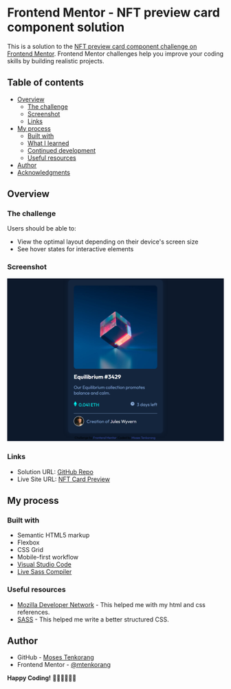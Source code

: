 # Frontend Mentor - NFT preview card component solution

This is a solution to the [NFT preview card component challenge on Frontend Mentor](https://www.frontendmentor.io/challenges/nft-preview-card-component-SbdUL_w0U). Frontend Mentor challenges help you improve your coding skills by building realistic projects. 

## Table of contents

- [Overview](#overview)
  - [The challenge](#the-challenge)
  - [Screenshot](#screenshot)
  - [Links](#links)
- [My process](#my-process)
  - [Built with](#built-with)
  - [What I learned](#what-i-learned)
  - [Continued development](#continued-development)
  - [Useful resources](#useful-resources)
- [Author](#author)
- [Acknowledgments](#acknowledgments)


## Overview

### The challenge

Users should be able to:

- View the optimal layout depending on their device's screen size
- See hover states for interactive elements

### Screenshot

![Screenshot](screenshot.png)


### Links

- Solution URL: [GitHub Repo](https://github.com/mtenkorang/nft-preview-card)
- Live Site URL: [NFT Card Preview](https://mtenkorang-nftpreview.netlify.app/)

## My process

### Built with

- Semantic HTML5 markup
- Flexbox
- CSS Grid
- Mobile-first workflow
- [Visual Studio Code](https://code.visualstudio.com/)
- [Live Sass Compiler](https://marketplace.visualstudio.com/items?itemName=glenn2223.live-sass)


### Useful resources

- [Mozilla Developer Network](https://developer.mozilla.org/en-US/) - This helped me with my html and css references.
-  [SASS](https://sass-lang.com/) - This helped me write a better structured CSS.

## Author

- GitHub - [Moses Tenkorang](https://github.com/mtenkorang)
- Frontend Mentor - [@mtenkorang](https://www.frontendmentor.io/profile/mtenkorang)

**Happy Coding!** 🥳🥳👨‍💻👩‍💻
